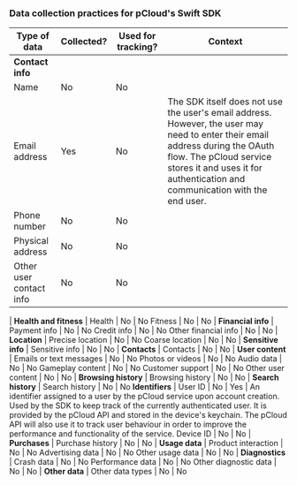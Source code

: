 ### Data collection practices for pCloud's Swift SDK

Type of data | Collected? | Used for tracking? | Context
--- | --- | --- | ---
**Contact info** |
Name | No | No
Email address | Yes | No | The SDK itself does not use the user's email address. However, the user may need to enter their email address during the OAuth flow. The pCloud service stores it and uses it for authentication and communication with the end user.
Phone number | No | No
Physical address | No | No
Other user contact info | No | No
|
**Health and fitness** |
Health | No | No
Fitness | No | No
|
**Financial info** |
Payment info | No | No
Credit info | No | No
Other financial info | No | No
|
**Location** |
Precise location | No | No
Coarse location | No | No
|
**Sensitive info** |
Sensitive info | No | No
|
**Contacts** |
Contacts | No | No
|
**User content** |
Emails or text messages | No | No
Photos or videos | No | No
Audio data | No | No
Gameplay content | No | No
Customer support | No | No
Other user content | No | No
|
**Browsing history** |
Browsing history | No | No
|
**Search history** |
Search history | No | No
**Identifiers** |
User ID | No | Yes | An identifier assigned to a user by the pCloud service upon account creation. Used by the SDK to keep track of the currently authenticated user. It is provided by the pCloud API and stored in the device's keychain. The pCloud API will also use it to track user behaviour in order to improve the performance and functionality of the service.
Device ID | No | No
|
**Purchases** |
Purchase history | No | No
|
**Usage data** |
Product interaction | No | No
Advertising data | No | No
Other usage data | No | No
|
**Diagnostics** |
Crash data | No | No
Performance data | No | No
Other diagnostic data | No | No
|
**Other data** |
Other data types | No | No


